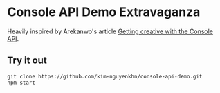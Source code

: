 # Console API Demo Extravaganza

Heavily inspired by Arekanwo's article [Getting creative with the Console API](https://areknawo.com/getting-creative-with-the-console-api/).

## Try it out

```shell
git clone https://github.com/kim-nguyenkhn/console-api-demo.git
npm start
```